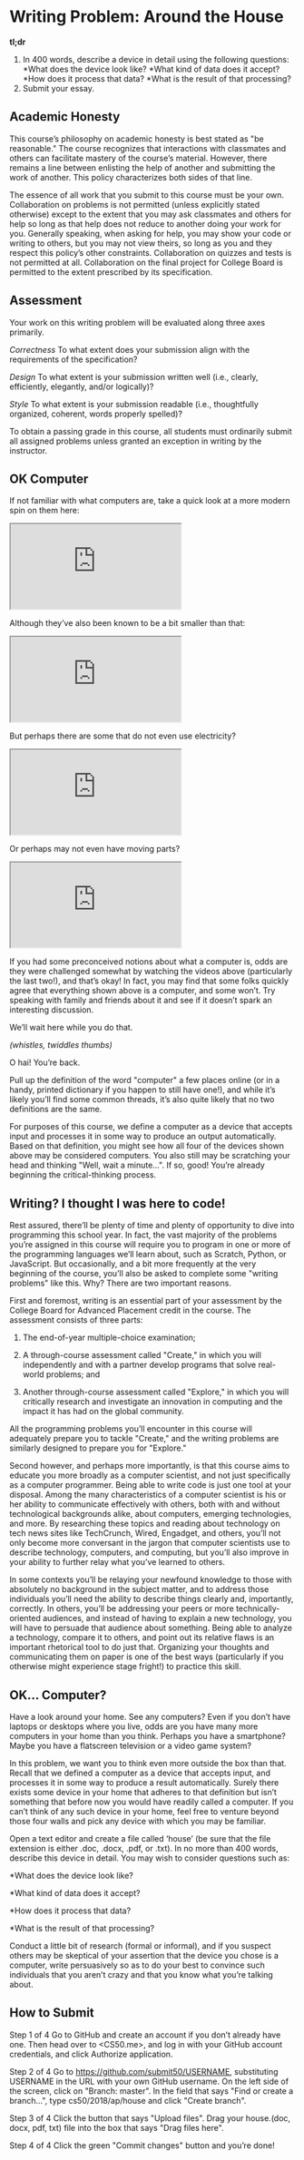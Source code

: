 # Writing Problem: Around the House

**tl;dr**

1. In 400 words, describe a device in detail using the following questions:
    *What does the device look like?
    *What kind of data does it accept?
    *How does it process that data?
    *What is the result of that processing?
2. Submit your essay.

## Academic Honesty

This course’s philosophy on academic honesty is best stated as "be reasonable." The course recognizes that interactions with classmates and others can facilitate mastery of the course’s material. However, there remains a line between enlisting the help of another and submitting the work of another. This policy characterizes both sides of that line.

The essence of all work that you submit to this course must be your own. Collaboration on problems is not permitted (unless explicitly stated otherwise) except to the extent that you may ask classmates and others for help so long as that help does not reduce to another doing your work for you. Generally speaking, when asking for help, you may show your code or writing to others, but you may not view theirs, so long as you and they respect this policy’s other constraints. Collaboration on quizzes and tests is not permitted at all. Collaboration on the final project for College Board is permitted to the extent prescribed by its specification.

## Assessment
Your work on this writing problem will be evaluated along three axes primarily.

*Correctness* To what extent does your submission align with the requirements of the specification?

*Design* To what extent is your submission written well (i.e., clearly, efficiently, elegantly, and/or logically)?

*Style* To what extent is your submission readable (i.e., thoughtfully organized, coherent, words properly spelled)?

To obtain a passing grade in this course, all students must ordinarily submit all assigned problems unless granted an exception in writing by the instructor.

## OK Computer
If not familiar with what computers are, take a quick look at a more modern spin on them here:

<iframe src="https://youtu.be/WAxH0YHdTuA"></iframe>

Although they’ve also been known to be a bit smaller than that:

<iframe src="https://www.youtube.com/watch?v=ltTpwOsnBwI"></iframe>

But perhaps there are some that do not even use electricity?

<iframe src="https://youtu.be/GcDshWmhF4A"></iframe>

Or perhaps may not even have moving parts?

<iframe src="https://youtu.be/tI0GqYJha1Q"></iframe>

If you had some preconceived notions about what a computer is, odds are they were challenged somewhat by watching the videos above (particularly the last two!), and that’s okay! In fact, you may find that some folks quickly agree that everything shown above is a computer, and some won’t. Try speaking with family and friends about it and see if it doesn’t spark an interesting discussion.

We’ll wait here while you do that.

*(whistles, twiddles thumbs)*

O hai! You’re back.

Pull up the definition of the word "computer" a few places online (or in a handy, printed dictionary if you happen to still have one!), and while it’s likely you’ll find some common threads, it’s also quite likely that no two definitions are the same.

For purposes of this course, we define a computer as a device that accepts input and processes it in some way to produce an output automatically. Based on that definition, you might see how all four of the devices shown above may be considered computers. You also still may be scratching your head and thinking "Well, wait a minute…​". If so, good! You’re already beginning the critical-thinking process.

## Writing? I thought I was here to code!
Rest assured, there’ll be plenty of time and plenty of opportunity to dive into programming this school year. In fact, the vast majority of the problems you’re assigned in this course will require you to program in one or more of the programming languages we’ll learn about, such as Scratch, Python, or JavaScript. But occasionally, and a bit more frequently at the very beginning of the course, you’ll also be asked to complete some "writing problems" like this. Why? There are two important reasons.

First and foremost, writing is an essential part of your assessment by the College Board for Advanced Placement credit in the course. The assessment consists of three parts:

1. The end-of-year multiple-choice examination;

2. A through-course assessment called "Create," in which you will independently and with a partner develop programs that solve real-world problems; and

3. Another through-course assessment called "Explore," in which you will critically research and investigate an innovation in computing and the impact it has had on the global community.

All the programming problems you’ll encounter in this course will adequately prepare you to tackle "Create," and the writing problems are similarly designed to prepare you for "Explore."

Second however, and perhaps more importantly, is that this course aims to educate you more broadly as a computer scientist, and not just specifically as a computer programmer. Being able to write code is just one tool at your disposal. Among the many characteristics of a computer scientist is his or her ability to communicate effectively with others, both with and without technological backgrounds alike, about computers, emerging technologies, and more. By researching these topics and reading about technology on tech news sites like TechCrunch, Wired, Engadget, and others, you’ll not only become more conversant in the jargon that computer scientists use to describe technology, computers, and computing, but you’ll also improve in your ability to further relay what you’ve learned to others.

In some contexts you’ll be relaying your newfound knowledge to those with absolutely no background in the subject matter, and to address those individuals you’ll need the ability to describe things clearly and, importantly, correctly. In others, you’ll be addressing your peers or more technically-oriented audiences, and instead of having to explain a new technology, you will have to persuade that audience about something. Being able to analyze a technology, compare it to others, and point out its relative flaws is an important rhetorical tool to do just that. Organizing your thoughts and communicating them on paper is one of the best ways (particularly if you otherwise might experience stage fright!) to practice this skill.

## OK… Computer?
Have a look around your home. See any computers? Even if you don’t have laptops or desktops where you live, odds are you have many more computers in your home than you think. Perhaps you have a smartphone? Maybe you have a flatscreen television or a video game system?

In this problem, we want you to think even more outside the box than that. Recall that we defined a computer as a device that accepts input, and processes it in some way to produce a result automatically. Surely there exists some device in your home that adheres to that definition but isn’t something that before now you would have readily called a computer. If you can’t think of any such device in your home, feel free to venture beyond those four walls and pick any device with which you may be familiar.

Open a text editor and create a file called ‘house’ (be sure that the file extension is either .doc, .docx, .pdf, or .txt). In no more than 400 words, describe this device in detail. You may wish to consider questions such as:

*What does the device look like?

*What kind of data does it accept?

*How does it process that data?

*What is the result of that processing?

Conduct a little bit of research (formal or informal), and if you suspect others may be skeptical of your assertion that the device you chose is a computer, write persuasively so as to do your best to convince such individuals that you aren’t crazy and that you know what you’re talking about.

## How to Submit
Step 1 of 4
Go to GitHub and create an account if you don’t already have one. Then head over to <CS50.me>, and log in with your GitHub account credentials, and click Authorize application.

Step 2 of 4
Go to https://github.com/submit50/USERNAME, substituting USERNAME in the URL with your own GitHub username. On the left side of the screen, click on "Branch: master". In the field that says "Find or create a branch…", type cs50/2018/ap/house and click "Create branch".

Step 3 of 4
Click the button that says "Upload files". Drag your house.(doc, docx, pdf, txt) file into the box that says "Drag files here".

Step 4 of 4
Click the green "Commit changes" button and you’re done!
